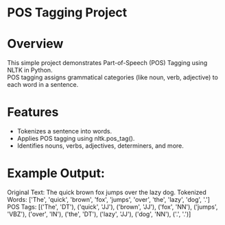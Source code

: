 # POS Tagging Project 

# Overview
This simple project demonstrates Part-of-Speech (POS) Tagging using NLTK in Python.  
POS tagging assigns grammatical categories (like noun, verb, adjective) to each word in a sentence.

# Features
- Tokenizes a sentence into words.
- Applies POS tagging using nltk.pos_tag().
- Identifies nouns, verbs, adjectives, determiners, and more.

# Example Output:
Original Text: The quick brown fox jumps over the lazy dog.
Tokenized Words: ['The', 'quick', 'brown', 'fox', 'jumps', 'over', 'the', 'lazy', 'dog', '.']
POS Tags: [('The', 'DT'), ('quick', 'JJ'), ('brown', 'JJ'), ('fox', 'NN'), ('jumps', 'VBZ'), ('over', 'IN'), ('the', 'DT'), ('lazy', 'JJ'), ('dog', 'NN'), ('.', '.')]
